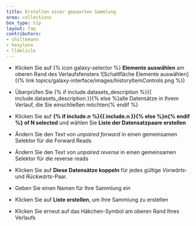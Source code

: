 ```yaml
---
title: Erstellen einer gepaarten Sammlung
area: collections
box_type: tip
layout: faq
contributors:
- shiltemann
- hexylena
- lldelisle
---
```




* Klicken Sie auf {% icon galaxy-selector %} **Elemente auswählen** am oberen Rand des Verlaufsfensters ![Schaltfläche Elemente auswählen]({% link topics/galaxy-interface/images/historyItemControls.png %})
* Überprüfen Sie {% if include.datasets_description %}{{ include.datasets_description }}{% else %}alle Datensätze in Ihrem Verlauf, die Sie einschließen möchten{% endif %}
* Klicken Sie auf **{% if include.n %}{{ include.n }}{% else %}n{% endif %} of N selected** und wählen Sie **Liste der Datensatzpaare erstellen**

* Ändern Sie den Text von *unpaired forward* in einen gemeinsamen Selektor für die Forward Reads
* Ändern Sie den Text von *unpaired reverse* in einen gemeinsamen Selektor für die reverse reads
* Klicken Sie auf **Diese Datensätze koppeln** für jedes gültige *Vorwärts*- und *Rückwärts*-Paar.
* Geben Sie einen Namen für Ihre Sammlung ein
* Klicken Sie auf **Liste erstellen**, um Ihre Sammlung zu erstellen
* Klicken Sie erneut auf das Häkchen-Symbol am oberen Rand Ihres Verlaufs

